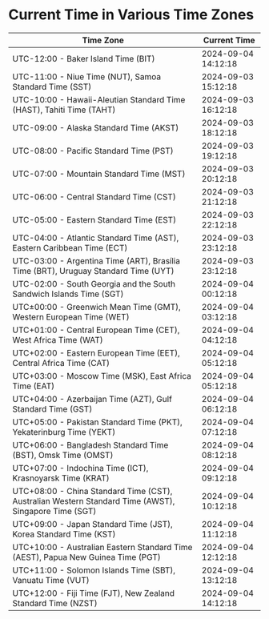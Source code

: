 # Current Time in Various Time Zones

| Time Zone | Current Time |
|-----------|--------------|
| UTC-12:00 - Baker Island Time (BIT) | 2024-09-04 14:12:18 |
| UTC-11:00 - Niue Time (NUT), Samoa Standard Time (SST) | 2024-09-03 15:12:18 |
| UTC-10:00 - Hawaii-Aleutian Standard Time (HAST), Tahiti Time (TAHT) | 2024-09-03 16:12:18 |
| UTC-09:00 - Alaska Standard Time (AKST) | 2024-09-03 18:12:18 |
| UTC-08:00 - Pacific Standard Time (PST) | 2024-09-03 19:12:18 |
| UTC-07:00 - Mountain Standard Time (MST) | 2024-09-03 20:12:18 |
| UTC-06:00 - Central Standard Time (CST) | 2024-09-03 21:12:18 |
| UTC-05:00 - Eastern Standard Time (EST) | 2024-09-03 22:12:18 |
| UTC-04:00 - Atlantic Standard Time (AST), Eastern Caribbean Time (ECT) | 2024-09-03 23:12:18 |
| UTC-03:00 - Argentina Time (ART), Brasília Time (BRT), Uruguay Standard Time (UYT) | 2024-09-03 23:12:18 |
| UTC-02:00 - South Georgia and the South Sandwich Islands Time (SGT) | 2024-09-04 00:12:18 |
| UTC±00:00 - Greenwich Mean Time (GMT), Western European Time (WET) | 2024-09-04 03:12:18 |
| UTC+01:00 - Central European Time (CET), West Africa Time (WAT) | 2024-09-04 04:12:18 |
| UTC+02:00 - Eastern European Time (EET), Central Africa Time (CAT) | 2024-09-04 05:12:18 |
| UTC+03:00 - Moscow Time (MSK), East Africa Time (EAT) | 2024-09-04 05:12:18 |
| UTC+04:00 - Azerbaijan Time (AZT), Gulf Standard Time (GST) | 2024-09-04 06:12:18 |
| UTC+05:00 - Pakistan Standard Time (PKT), Yekaterinburg Time (YEKT) | 2024-09-04 07:12:18 |
| UTC+06:00 - Bangladesh Standard Time (BST), Omsk Time (OMST) | 2024-09-04 08:12:18 |
| UTC+07:00 - Indochina Time (ICT), Krasnoyarsk Time (KRAT) | 2024-09-04 09:12:18 |
| UTC+08:00 - China Standard Time (CST), Australian Western Standard Time (AWST), Singapore Time (SGT) | 2024-09-04 10:12:18 |
| UTC+09:00 - Japan Standard Time (JST), Korea Standard Time (KST) | 2024-09-04 11:12:18 |
| UTC+10:00 - Australian Eastern Standard Time (AEST), Papua New Guinea Time (PGT) | 2024-09-04 12:12:18 |
| UTC+11:00 - Solomon Islands Time (SBT), Vanuatu Time (VUT) | 2024-09-04 13:12:18 |
| UTC+12:00 - Fiji Time (FJT), New Zealand Standard Time (NZST) | 2024-09-04 14:12:18 |
